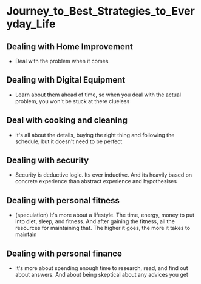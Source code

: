 # Journey_to_Best_Strategies_to_Everyday_Life

## Dealing with Home Improvement
* Deal with the problem when it comes

## Dealing with Digital Equipment
* Learn about them ahead of time, so when you deal with the actual problem, you won't be stuck at there clueless

## Deal with cooking and cleaning
* It's all about the details, buying the right thing and following the schedule, but it doesn't need to be perfect

## Dealing with security
* Security is deductive logic. Its ever inductive. And its heavily based on concrete experience than abstract experience and hypothesises

## Dealing with personal fitness
* (speculation) It's more about a lifestyle. The time, energy, money to put into diet, sleep, and fitness. And after gaining the fitness, all the resources for maintaining that. The higher it goes, the more it takes to maintain

## Dealing with personal finance
* It's more about spending enough time to research, read, and find out about answers. And about being skeptical about any advices you get



